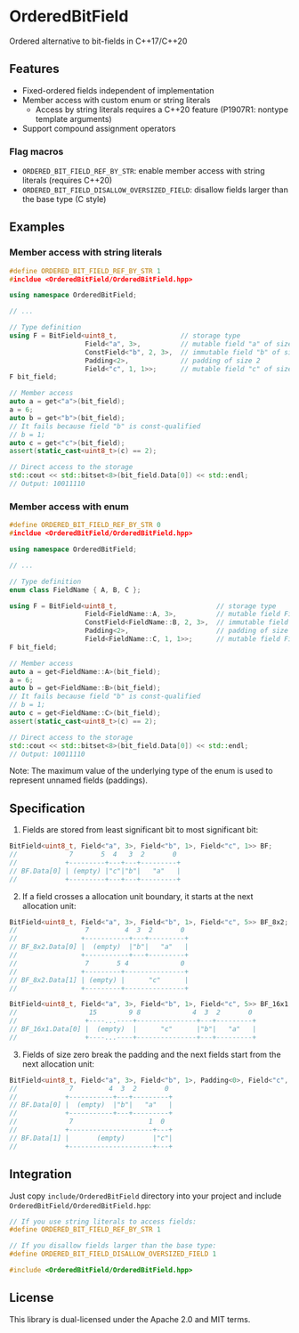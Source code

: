 # OrderedBitField

Ordered alternative to bit-fields in C++17/C++20

## Features

- Fixed-ordered fields independent of implementation
- Member access with custom enum or string literals
  - Access by string literals requires a C++20 feature (P1907R1: nontype template arguments)
- Support compound assignment operators

### Flag macros

- `ORDERED_BIT_FIELD_REF_BY_STR`: enable member access with string literals (requires C++20)
- `ORDERED_BIT_FIELD_DISALLOW_OVERSIZED_FIELD`: disallow fields larger than the base type (C style)

## Examples

### Member access with string literals

```cpp
#define ORDERED_BIT_FIELD_REF_BY_STR 1
#incldue <OrderedBitField/OrderedBitField.hpp>

using namespace OrderedBitField;

// ...

// Type definition
using F = BitField<uint8_t,                // storage type
                   Field<"a", 3>,          // mutable field "a" of size 3
                   ConstField<"b", 2, 3>,  // immutable field "b" of size 2 and value 3
                   Padding<2>,             // padding of size 2
                   Field<"c", 1, 1>>;      // mutable field "c" of size 1 and default value 1
F bit_field;

// Member access
auto a = get<"a">(bit_field);
a = 6;
auto b = get<"b">(bit_field);
// It fails because field "b" is const-qualified
// b = 1;
auto c = get<"c">(bit_field);
assert(static_cast<uint8_t>(c) == 2);

// Direct access to the storage
std::cout << std::bitset<8>(bit_field.Data[0]) << std::endl;
// Output: 10011110
```

### Member access with enum

```cpp
#define ORDERED_BIT_FIELD_REF_BY_STR 0
#incldue <OrderedBitField/OrderedBitField.hpp>

using namespace OrderedBitField;

// ...

// Type definition
enum class FieldName { A, B, C };

using F = BitField<uint8_t,                         // storage type
                   Field<FieldName::A, 3>,          // mutable field FieldName::A of size 3
                   ConstField<FieldName::B, 2, 3>,  // immutable field FieldName::B of size 2 and value 3
                   Padding<2>,                      // padding of size 2
                   Field<FieldName::C, 1, 1>>;      // mutable field FieldName::C of size 1 and default value 1
F bit_field;

// Member access
auto a = get<FieldName::A>(bit_field);
a = 6;
auto b = get<FieldName::B>(bit_field);
// It fails because field "b" is const-qualified
// b = 1;
auto c = get<FieldName::C>(bit_field);
assert(static_cast<uint8_t>(c) == 2);

// Direct access to the storage
std::cout << std::bitset<8>(bit_field.Data[0]) << std::endl;
// Output: 10011110
```

Note: The maximum value of the underlying type of the enum is used to represent unnamed fields (paddings).

## Specification

1. Fields are stored from least significant bit to most significant bit:
```cpp
BitField<uint8_t, Field<"a", 3>, Field<"b", 1>, Field<"c", 1>> BF;
//             7       5  4   3  2       0
//            +---------+---+---+---------+
// BF.Data[0] | (empty) |"c"|"b"|   "a"   |
//            +---------+---+---+---------+
```

2. If a field crosses a allocation unit boundary, it starts at the next allocation unit:
```cpp
BitField<uint8_t, Field<"a", 3>, Field<"b", 1>, Field<"c", 5>> BF_8x2;
//                 7         4  3  2       0
//                +-----------+---+---------+
// BF_8x2.Data[0] |  (empty)  |"b"|   "a"   |
//                +-----------+---+---------+
//                 7       5 4             0
//                +---------+---------------+
// BF_8x2.Data[1] | (empty) |      "c"      |
//                +---------+---------------+

BitField<uint8_t, Field<"a", 3>, Field<"b", 1>, Field<"c", 5>> BF_16x1;
//                  15        9 8             4  3  2       0
//                 +----...----+---------------+---+---------+
// BF_16x1.Data[0] |  (empty)  |      "c"      |"b"|   "a"   |
//                 +----...----+---------------+---+---------+
```

3. Fields of size zero break the padding and the next fields start from the next allocation unit:
```cpp
BitField<uint8_t, Field<"a", 3>, Field<"b", 1>, Padding<0>, Field<"c", 1>> BF;
//             7         4  3  2       0
//            +-----------+---+---------+
// BF.Data[0] |  (empty)  |"b"|   "a"   |
//            +-----------+---+---------+
//             7                   1  0
//            +---------------------+---+
// BF.Data[1] |       (empty)       |"c"|
//            +---------------------+---+
```

## Integration

Just copy `include/OrderedBitField` directory into your project and include `OrderedBitField/OrderedBitField.hpp`:

```cpp
// If you use string literals to access fields:
#define ORDERED_BIT_FIELD_REF_BY_STR 1

// If you disallow fields larger than the base type:
#define ORDERED_BIT_FIELD_DISALLOW_OVERSIZED_FIELD 1

#include <OrderedBitField/OrderedBitField.hpp>
```

## License

This library is dual-licensed under the Apache 2.0 and MIT terms.
